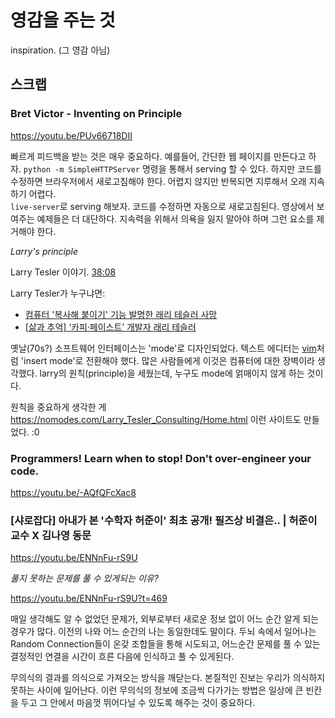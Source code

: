 # 영감을 주는 것

inspiration. (그 영감 아님)

## 스크랩

### Bret Victor - Inventing on Principle

https://youtu.be/PUv66718DII

빠르게 피드백을 받는 것은 매우 중요하다.
예를들어, 간단한 웹 페이지를 만든다고 하자. `python -m SimpleHTTPServer` 명령을 통해서 serving 할 수 있다. 하지만 코드를 수정하면 브라우저에서 새로고침해야 한다. 어렵지 않지만 반복되면 지루해서 오래 지속하기 어렵다.<br>
`live-server`로 serving 해보자. 코드를 수정하면 자동으로 새로고침된다. 영상에서 보여주는 예제들은 더 대단하다. 지속력을 위해서 의욕을 잃지 말아야 하며 그런 요소를 제거해야 한다.

*Larry's principle*

Larry Tesler 이야기. [38:08](https://youtu.be/PUv66718DII?t=2287)

Larry Tesler가 누구냐면:

- [컴퓨터 '복사해 붙이기' 기능 발명한 래리 테슬러 사망](https://www.1koreanpost.com/news/article/february/21/2020/%EC%BB%B4%ED%93%A8%ED%84%B0-'%EB%B3%B5%EC%82%AC%ED%95%B4-%EB%B6%99%EC%9D%B4%EA%B8%B0'-%EA%B8%B0%EB%8A%A5-%EB%B0%9C%EB%AA%85%ED%95%9C-%EB%9E%98%EB%A6%AC-%ED%85%8C%EC%8A%AC%EB%9F%AC-%EC%82%AC%EB%A7%9D)
- [[삶과 추억] ‘카피·페이스트’ 개발자 래리 테슬러](https://news.koreadaily.com/2020/02/20/society/community/8048966.html)

옛날(70s?) 소프트웨어 인터페이스는 'mode'로 디자인되었다. 텍스트 에디터는 [vim](./vim.md)처럼 'insert mode'로 전환해야 했다. 많은 사람들에게 이것은 컴퓨터에 대한 장벽이라 생각했다.
larry의 원칙(principle)을 세웠는데, 누구도 mode에 얽매이지 않게 하는 것이다.

원칙을 중요하게 생각한 게 https://nomodes.com/Larry_Tesler_Consulting/Home.html 이런 사이트도 만들었다. :0

### Programmers! Learn when to stop! Don't over-engineer your code.

https://youtu.be/-AQfQFcXac8


### [샤로잡다] 아내가 본 '수학자 허준이' 최초 공개! 필즈상 비결은.. | 허준이 교수 X 김나영 동문

https://youtu.be/ENNnFu-rS9U

*풀지 못하는 문제를 풀 수 있게되는 이유?*

https://youtu.be/ENNnFu-rS9U?t=469

매일 생각해도 알 수 없었던 문제가, 외부로부터 새로운 정보 없이 어느 순간 알게 되는 경우가 많다.
이전의 나와 어느 순간의 나는 동일한데도 말이다.
두뇌 속에서 일어나는 Random Connection들이 온갖 조합들을 통해 시도되고,
어느순간 문제를 풀 수 있는 결정적인 연결을 시간이 흐른 다음에 인식하고 풀 수 있게된다.

무의식의 결과를 의식으로 가져오는 방식을 깨닫는다. 본질적인 진보는 우리가 의식하지 못하는 사이에 일어난다.
이런 무의식의 정보에 조금씩 다가가는 방법은 일상에 큰 빈칸을 두고 그 안에서 마음껏 뛰어다닐 수 있도록 해주는 것이 중요하다.

